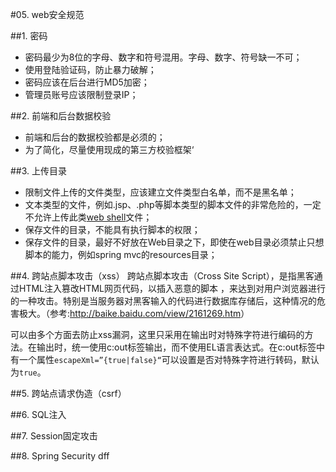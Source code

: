 #05. web安全规范

##1. 密码
  * 密码最少为8位的字母、数字和符号混用。字母、数字、符号缺一不可；
  * 使用登陆验证码，防止暴力破解；
  * 密码应该在后台进行MD5加密；
  * 管理员账号应该限制登录IP；

##2. 前端和后台数据校验
  * 前端和后台的数据校验都是必须的；
  * 为了简化，尽量使用现成的第三方校验框架‘

##3. 上传目录
  * 限制文件上传的文件类型，应该建立文件类型白名单，而不是黑名单；
  * 文本类型的文件，例如.jsp、.php等脚本类型的脚本文件的非常危险的，一定不允许上传此类<a href="http://baike.baidu.com/view/53110.htm" title="什么是web shell">web shell</a>文件；
  * 保存文件的目录，不能具有执行脚本的权限；
  * 保存文件的目录，最好不好放在Web目录之下，即使在web目录必须禁止只想脚本的能力，例如spring mvc的resources目录；

##4. 跨站点脚本攻击（xss）
  跨站点脚本攻击（Cross Site Script），是指黑客通过HTML注入篡改HTML网页代码，以插入恶意的脚本
，来达到对用户浏览器进行的一种攻击。特别是当服务器对黑客输入的代码进行数据库存储后，这种情况的危害极大。（参考:<a href="http://baike.baidu.com/view/2161269.htm">http://baike.baidu.com/view/2161269.htm</a>）

  可以由多个方面去防止xss漏洞，这里只采用在输出时对特殊字符进行编码的方法。在输出时，统一使用c:out标签输出，而不使用EL语言表达式。在c:out标签中有一个属性<code>escapeXml=”{true|false}“</code>可以设置是否对特殊字符进行转码，默认为<code>true</code>。
  
##5. 跨站点请求伪造（csrf）

##6. SQL注入

##7. Session固定攻击

##8. Spring Security dff
